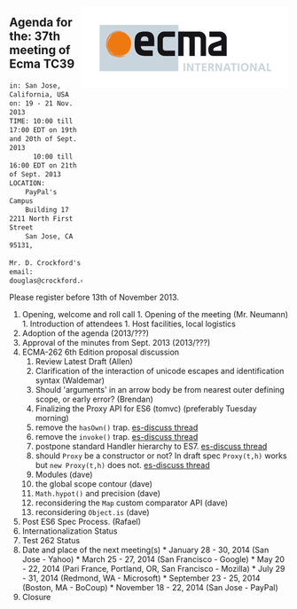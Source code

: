 <img src="../images/Ecma_RVB-003.jpg"
     align="right" alt="" />

## Agenda for the: 37th meeting of Ecma TC39

    in: San Jose, California, USA
    on: 19 - 21 Nov. 2013
    TIME: 10:00 till 17:00 EDT on 19th and 20th of Sept. 2013
          10:00 till 16:00 EDT on 21th of Sept. 2013
    LOCATION:
        PayPal's Campus
        Building 17 2211 North First Street
        San Jose, CA 95131,

    Mr. D. Crockford's email: douglas@crockford.com

Please register before 13th of November 2013.

  1. Opening, welcome and roll call
    1. Opening of the meeting (Mr. Neumann)
    1. Introduction of attendees
    1. Host facilities, local logistics
  1. Adoption of the agenda (2013/???)
  1. Approval of the minutes from Sept. 2013 (2013/???)
  1. ECMA-262 6th Edition proposal discussion
     1. Review Latest Draft (Allen)
     1. Clarification of the interaction of unicode escapes and identification syntax (Waldemar)
     1. Should 'arguments' in an arrow body be from nearest outer defining scope, or early error? (Brendan)
     1. Finalizing the Proxy API for ES6 (tomvc) (preferably Tuesday morning)
       1. remove the `hasOwn()` trap. [es-discuss thread](http://esdiscuss.org/topic/removing-proxy-hasown-trap-was-invoke-and-implicit-method-calls)
       1. remove the `invoke()` trap. [es-discuss thread](http://esdiscuss.org/topic/invoke-and-implicit-method-calls)
       1. postpone standard Handler hierarchy to ES7. [es-discuss thread](http://esdiscuss.org/topic/invoke-and-implicit-method-calls)
       1. should `Proxy` be a constructor or not? In draft spec `Proxy(t,h)` works but `new Proxy(t,h)` does not. [es-discuss thread](http://esdiscuss.org/topic/has-the-syntax-for-proxies-been-finalized)
     1. Modules (dave)
     1. the global scope contour (dave)
     1. `Math.hypot()` and precision (dave)
     1. reconsidering the `Map` custom comparator API (dave)
     1. reconsidering `Object.is` (dave)
  1. Post ES6 Spec Process. (Rafael)
  1. Internationalization Status
  1. Test 262 Status
  1. Date and place of the next meeting(s)
    * January 28 - 30, 2014 (San Jose - Yahoo)
    * March 25 - 27, 2014 (San Francisco - Google)
    * May 20 - 22, 2014 (Pari France, Portland, OR, San Francisco - Mozilla)
    * July  29 - 31, 2014 (Redmond, WA - Microsoft)
    * September 23 - 25, 2014 (Boston, MA - BoCoup)
    * November 18 - 22, 2014 (San Jose - PayPal)
  1.  Closure
